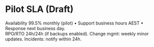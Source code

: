 # Pilot SLA (Draft)
Availability 99.5% monthly (pilot) • Support business hours AEST • Response next business day.  
RPO/RTO 24h/24h (if backups enabled). Change mgmt: weekly minor updates. Incidents: notify within 24h.

